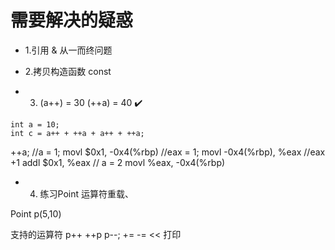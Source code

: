 # 需要解决的疑惑

- 1.引用 & 从一而终问题
- 2.拷贝构造函数 const 


- 3. (a++) = 30  (++a) = 40  ✔️

```
int a = 10;
int c = a++ + ++a + a++ + ++a;
```


++a;
//a = 1;
movl   $0x1, -0x4(%rbp)
//eax = 1;
movl   -0x4(%rbp), %eax
//eax +1 
addl   $0x1, %eax
// a = 2
movl   %eax, -0x4(%rbp)


- 4. 练习Point 运算符重载、

Point p(5,10)

支持的运算符
p++
++p
p--;
+=
-=
<<  打印









